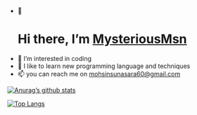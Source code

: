 - 👋 <h1>Hi there, I’m [MysteriousMsn](https://mysteriousmsn.blogspot.com)</h4>
- 👀 I’m interested in coding
- 🌱 I like to learn new programming language and techniques
- 📫 you can reach me on mohsinsunasara60@gmail.com


[![Anurag’s github stats](https://github-readme-stats.vercel.app/api?username=MysteriousMsn)](https://github.com/MysteriousMsn)

[![Top Langs](https://github-readme-stats.vercel.app/api/top-langs/?username=MysteriousMsn&layout=compact)](https://github.com/MysteriousMsn)
